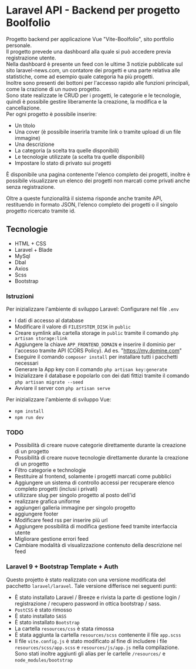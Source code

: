 # Laravel API - Backend per progetto Boolfolio
Progetto backend per applicazione Vue "Vite-Boolfolio", sito portfolio personale.  
Il progetto prevede una dashboard alla quale si può accedere previa registrazione utente.  
Nella dashboard è presente un feed con le ultime 3 notizie pubblicate sul sito laravel-news.com, un contatore dei progetti e una parte relativa alle statistiche, come ad esempio quale categoria ha più progetti.  
Inoltre sono presenti dei bottoni per l'accesso rapido alle funzioni principali, come la crazione di un nuovo progetto.  
Sono state realizzate le CRUD per i progetti, le categorie e le tecnologie, quindi è possibile gestire liberamente la creazione, la modifica e la cancellazione.  
Per ogni progetto è possibile inserire:  
- Un titolo
- Una cover (è possibile inserirla tramite link o tramite upload di un file immagine)
- Una descrizione
- La categoria (a scelta tra quelle disponibili)
- Le tecnologie utilizzate (a scelta tra quelle disponibili)
- Impostare lo stato di privato sui progetti

È disponibile una pagina contenente l'elenco completo dei progetti, inoltre è possibile visualizzare un elenco dei progetti non marcati come privati anche senza registrazione.  

Oltre a queste funzionalità il sistema risponde anche tramite API, restituendo in formato JSON, l'elenco completo dei progetti o il singolo progetto ricercato tramite id.

## Tecnologie
- HTML + CSS
- Laravel + Blade
- MySql
- Dbal
- Axios
- Scss
- Bootstrap
### Istruzioni
Per inizializzare l'ambiente di sviluppo Laravel:
Configurare nel file `.env`   
- I dati di accesso al database 
- Modificare il valore di `FILESYSTEM_DISK` in `public`
- Creare symlink alla cartella storage in `public` tramite il comando `php artisan storage:link`
- Aggiungere la chiave `APP_FRONTEND_DOMAIN` e inserire il dominio per l'accesso tramite API (CORS Policy). Ad es. "https://my.domine.com"
- Eseguire il comando `composer install` per installare tutti i pacchetti necessari
- Generare la App key con il comando `php artisan key:generate`
- Inizializzare il database e popolarlo con dei dati fittizi tramite il comando `php artisan migrate --seed`
- Avviare il server con `php artisan serve`

Per inizializzare l'ambiente di sviluppo Vue:
- `npm install`
- `npm run dev`

### TODO
- Possibilità di creare nuove categorie direttamente durante la creazione di un progetto
- Possibilità di creare nuove tecnologie direttamente durante la creazione di un progetto
- Filtro categorie e technologie
- Restituire al frontend, solamente i progetti marcati come pubblici
- Aggiungere un sistema di controllo accessi per recuperare elenco completo progetti (inclusi i privati)
- utilizzare slug per singolo progetto al posto dell'id
- realizzare grafica uniforme
- aggiungeri galleria immagine per singolo progetto
- aggiungere footer
- Modificare feed rss per inserire più url
- Aggiungere possibilità di modifica gestione feed tramite interfaccia utente
- Migliorare gestione errori feed
- Cambiare modalità di visualizzazione contenuto della descrizione nel feed

### Laravel 9 + Bootstrap Template + Auth
Questo projetto è stato realizzato con una versione modificata del pacchetto `laravel/laravel`. Tale versione differisce nei seguenti punti:

- È stato installato Laravel / Breeze e rivista la parte di gestione login / registrazione / recupero password in ottica bootstrap / sass.
- `PostCSS` è stato rimosso
- È stato installato `SASS`
- È stato installato `Bootstrap`
- La cartella `resources/css` è stata rimossa
- È stata aggiunta la cartella `resources/scss` contenente il file `app.scss`
- Il file `vite.config.js` è stato modificato al fine di includere i file `resources/scss/app.scss` e `resources/js/app.js` nella compilazione. Sono stati inoltre aggiunti gli alias per le cartelle `/resources/` e `node_modules/bootstrap`

